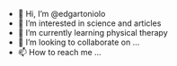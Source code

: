 - 👋 Hi, I’m @edgartoniolo
- 👀 I’m interested in science and articles
- 🌱 I’m currently learning physical therapy
- 💞️ I’m looking to collaborate on ...
- 📫 How to reach me ...

<!---
edgartoniolo/edgartoniolo is a ✨ special ✨ repository because its `README.md` (this file) appears on your GitHub profile.
You can click the Preview link to take a look at your changes.
--->
